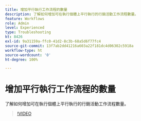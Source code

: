 ```yaml
---
title: 增加平行執行工作流程的數量
description: 了解如何增加可在執行個體上平行執行的行銷活動工作流程數量。
feature: Workflows
role: Admin
level: Experienced
type: Troubleshooting
kt: 8426
exl-id: 9a31159a-ffc0-41d2-8c3b-68a5d6f77fc4
source-git-commit: 13f7ab2dd41216a603a22f181dc4d06302c5918a
workflow-type: ht
source-wordcount: '0'
ht-degree: 100%

---
```


# 增加平行執行工作流程的數量

了解如何增加可在執行個體上平行執行的行銷活動工作流程數量。

>[!VIDEO](https://video.tv.adobe.com/v/335982?quality=12&learn=on)
